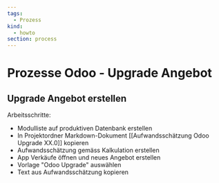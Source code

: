 ```yaml
---
tags:
  - Prozess
kind:
  - howto
section: process
---
```


# Prozesse Odoo - Upgrade Angebot

## Upgrade Angebot erstellen

Arbeitsschritte:

- Modulliste auf produktiven Datenbank erstellen
- In Projektordner Markdown-Dokument [[Aufwandsschätzung Odoo Upgrade XX.0]] kopieren
- Aufwandsschätzung gemäss Kalkulation erstellen
- App Verkäufe öffnen und neues Angebot erstellen
- Vorlage "Odoo Upgrade" auswählen
- Text aus Aufwandsschätzung kopieren
